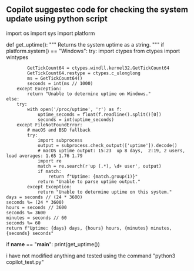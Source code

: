 
## Copilot suggestec code for checking the system update using python script

import os
import sys
import platform

def get_uptime():
    """
    Returns the system uptime as a string.
    """
    if platform.system() == "Windows":
        try:
            import ctypes
            from ctypes import wintypes

            GetTickCount64 = ctypes.windll.kernel32.GetTickCount64
            GetTickCount64.restype = ctypes.c_ulonglong
            ms = GetTickCount64()
            seconds = int(ms // 1000)
        except Exception:
            return "Unable to determine uptime on Windows."
    else:
        try:
            with open('/proc/uptime', 'r') as f:
                uptime_seconds = float(f.readline().split()[0])
                seconds = int(uptime_seconds)
        except FileNotFoundError:
            # macOS and BSD fallback
            try:
                import subprocess
                output = subprocess.check_output(['uptime']).decode()
                # macOS uptime output: 15:23  up 8 days,  2:19, 2 users, load averages: 1.65 1.76 1.79
                import re
                match = re.search(r'up (.*), \d+ user', output)
                if match:
                    return f"Uptime: {match.group(1)}"
                return "Unable to parse uptime output."
            except Exception:
                return "Unable to determine uptime on this system."
    days = seconds // (24 * 3600)
    seconds %= (24 * 3600)
    hours = seconds // 3600
    seconds %= 3600
    minutes = seconds // 60
    seconds %= 60
    return f"Uptime: {days} days, {hours} hours, {minutes} minutes, {seconds} seconds"

if __name__ == "__main__":
    print(get_uptime())

i have not modified anything and tested using the command "python3 copilot_test.py"